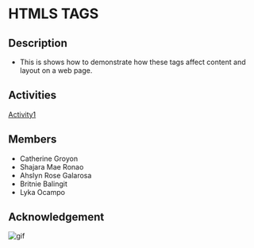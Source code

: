 # HTMLS TAGS

## Description
- This is shows how to demonstrate how these tags affect content and layout on a web page.
## Activities
[Activity1](https://github.com/Britniebalingit/LaboratoryActivity1/blob/main/Activity1.html)
## Members
* Catherine Groyon
* Shajara Mae Ronao
* Ahslyn Rose Galarosa
* Britnie Balingit
* Lyka Ocampo
## Acknowledgement
![gif](https://gifdb.com/images/high/you-are-the-princess-animated-text-pink-tiara-rp4d1havt3s3uroi.webp)

